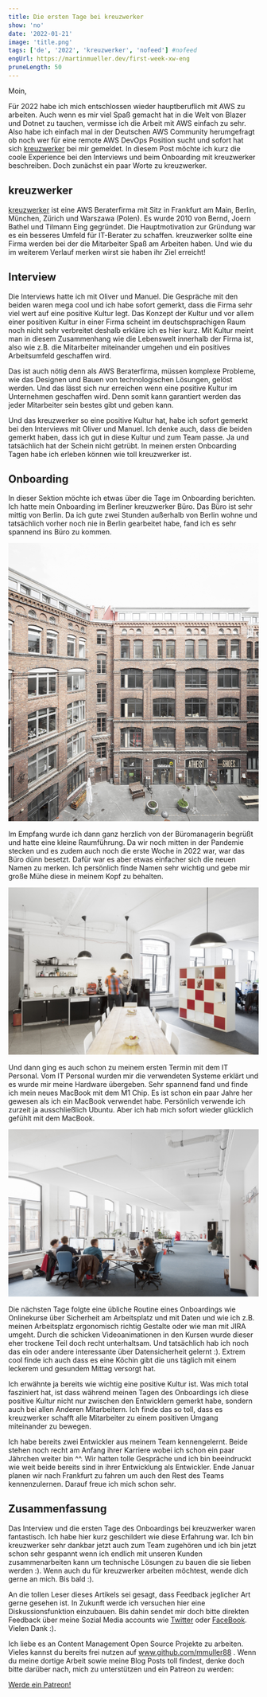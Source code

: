 ```yaml
---
title: Die ersten Tage bei kreuzwerker
show: 'no'
date: '2022-01-21'
image: 'title.png'
tags: ['de', '2022', 'kreuzwerker', 'nofeed'] #nofeed
engUrl: https://martinmueller.dev/first-week-xw-eng
pruneLength: 50
---
```


Moin,

Für 2022 habe ich mich entschlossen wieder hauptberuflich mit AWS zu arbeiten. Auch wenn es mir viel Spaß gemacht hat in die Welt von Blazer und Dotnet zu tauchen, vermisse ich die Arbeit mit AWS einfach zu sehr. Also habe ich einfach mal in der Deutschen AWS Community herumgefragt ob noch wer für eine remote AWS DevOps Position sucht und sofort hat sich [kreuzwerker](https://kreuzwerker.de/) bei mir gemeldet. In diesem Post möchte ich kurz die coole Experience bei den Interviews und beim Onboarding mit kreuzwerker beschreiben. Doch zunächst ein paar Worte zu kreuzwerker.

## kreuzwerker

[kreuzwerker](https://kreuzwerker.de/) ist eine AWS Beraterfirma mit Sitz in Frankfurt am Main, Berlin, München, Zürich und Warszawa (Polen). Es wurde 2010 von Bernd, Joern Bathel und Tilmann Eing gegründet. Die Hauptmotivation zur Gründung war es ein besseres Umfeld für IT-Berater zu schaffen. kreuzwerker sollte eine Firma werden bei der die Mitarbeiter Spaß am Arbeiten haben. Und wie du im weiterem Verlauf merken wirst sie haben ihr Ziel erreicht!

## Interview

Die Interviews hatte ich mit Oliver und Manuel. Die Gespräche mit den beiden waren mega cool und ich habe sofort gemerkt, dass die Firma sehr viel wert auf eine positive Kultur legt. Das Konzept der Kultur und vor allem einer positiven Kultur in einer Firma scheint im deutschsprachigen Raum noch nicht sehr verbreitet deshalb erkläre ich es hier kurz. Mit Kultur meint man in diesem Zusammenhang wie die Lebenswelt innerhalb der Firma ist, also wie z.B. die Mitarbeiter miteinander umgehen und ein positives Arbeitsumfeld geschaffen wird.

Das ist auch nötig denn als AWS Beraterfirma, müssen komplexe Probleme, wie das Designen und Bauen von technologischen Lösungen, gelöst werden. Und das lässt sich nur erreichen wenn eine positive Kultur im Unternehmen geschaffen wird. Denn somit kann garantiert werden das jeder Mitarbeiter sein bestes gibt und geben kann.

Und das kreuzwerker so eine positive Kultur hat, habe ich sofort gemerkt bei den Interviews mit Oliver und Manuel. Ich denke auch, dass die beiden gemerkt haben, dass ich gut in diese Kultur und zum Team passe. Ja und tatsächlich hat der Schein nicht getrübt. In meinen ersten Onboarding Tagen habe ich erleben können wie toll kreuzwerker ist.

## Onboarding

In dieser Sektion möchte ich etwas über die Tage im Onboarding berichten. Ich hatte mein Onboarding im Berliner kreuzwerker Büro. Das Büro ist sehr mittig von Berlin. Da ich gute zwei Stunden außerhalb von Berlin wohne und tatsächlich vorher noch nie in Berlin gearbeitet habe, fand ich es sehr spannend ins Büro zu kommen.

![berlin](../first-week-xw/berlin.jpg)

Im Empfang wurde ich dann ganz herzlich von der Büromanagerin begrüßt und hatte eine kleine Raumführung. Da wir noch mitten in der Pandemie stecken und es zudem auch noch die erste Woche in 2022 war, war das Büro dünn besetzt. Dafür war es aber etwas einfacher sich die neuen Namen zu merken. Ich persönlich finde Namen sehr wichtig und gebe mir große Mühe diese in meinem Kopf zu behalten.

![xw1](../first-week-xw/xw1.jpg)

Und dann ging es auch schon zu meinem ersten Termin mit dem IT Personal. Vom IT Personal wurden mir die verwendeten Systeme erklärt und es wurde mir meine Hardware übergeben. Sehr spannend fand und finde ich mein neues MacBook mit dem M1 Chip. Es ist schon ein paar Jahre her gewesen als ich ein MacBook verwendet habe. Persönlich verwende ich zurzeit ja ausschließlich Ubuntu. Aber ich hab mich sofort wieder glücklich gefühlt mit dem MacBook.

![xw2](../first-week-xw/xw2.jpg)

Die nächsten Tage folgte eine übliche Routine eines Onboardings wie Onlinekurse über Sicherheit am Arbeitsplatz und mit Daten und wie ich z.B. meinen Arbeitsplatz ergonomisch richtig Gestalte oder wie man mit JIRA umgeht. Durch die schicken Videoanimationen in den Kursen wurde dieser eher trockene Teil doch recht unterhaltsam. Und tatsächlich hab ich noch das ein oder andere interessante über Datensicherheit gelernt :). Extrem cool finde ich auch dass es eine Köchin gibt die uns täglich mit einem leckerem und gesundem Mittag versorgt hat.

Ich erwähnte ja bereits wie wichtig eine positive Kultur ist. Was mich total fasziniert hat, ist dass während meinen Tagen des Onboardings ich diese positive Kultur nicht nur zwischen den Entwicklern gemerkt habe, sondern auch bei allen Anderen Mitarbeitern. Ich finde das so toll, dass es kreuzwerker schafft alle Mitarbeiter zu einem positiven Umgang miteinander zu bewegen.

Ich habe bereits zwei Entwickler aus meinem Team kennengelernt. Beide stehen noch recht am Anfang ihrer Karriere wobei ich schon ein paar Jährchen weiter bin ^^. Wir hatten tolle Gespräche und ich bin beeindruckt wie weit beide bereits sind in ihrer Entwicklung als Entwickler. Ende Januar planen wir nach Frankfurt zu fahren um auch den Rest des Teams kennenzulernen. Darauf freue ich mich schon sehr.

## Zusammenfassung

Das Interview und die ersten Tage des Onboardings bei kreuzwerker waren fantastisch. Ich habe hier kurz geschildert wie diese Erfahrung war. Ich bin kreuzwerker sehr dankbar jetzt auch zum Team zugehören und ich bin jetzt schon sehr gespannt wenn ich endlich mit unseren Kunden zusammenarbeiten kann um technische Lösungen zu bauen die sie lieben werden :). Wenn auch du für kreuzwerker arbeiten möchtest, wende dich gerne an mich. Bis bald :).

An die tollen Leser dieses Artikels sei gesagt, dass Feedback jeglicher Art gerne gesehen ist. In Zukunft werde ich versuchen hier eine Diskussionsfunktion einzubauen. Bis dahin sendet mir doch bitte direkten Feedback über meine Sozial Media accounts wie [Twitter](https://twitter.com/MartinMueller_) oder [FaceBook](https://www.facebook.com/martin.muller.10485). Vielen Dank :).

Ich liebe es an Content Management Open Source Projekte zu arbeiten. Vieles kannst du bereits frei nutzen auf www.github.com/mmuller88 . Wenn du meine dortige Arbeit sowie meine Blog Posts toll findest, denke doch bitte darüber nach, mich zu unterstützen und ein Patreon zu werden:

<a href="https://www.patreon.com/bePatron?u=29010217" data-patreon-widget-type="become-patron-button">Werde ein Patreon!</a><script async src="https://c6.patreon.com/becomePatronButton.bundle.js"></script>
